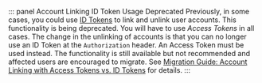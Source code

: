 ::: panel Account Linking ID Token Usage Deprecated
Previously, in some cases, you could use [ID Tokens](/tokens/concepts/id-tokens) to link and unlink user accounts. This functionality is being deprecated. You will have to use <dfn data-key="access-token">Access Tokens</dfn> in all cases. The change in the unlinking of accounts is that you can no longer use an ID Token at the `Authorization` header. An Access Token must be used instead. The functionality is still available but not recommended and affected users are encouraged to migrate. See [Migration Guide: Account Linking with Access Tokens vs. ID Tokens](/migrations/guides/account-linking) for details.
:::